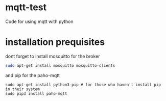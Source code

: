 # mqtt-test
Code for using mqtt with python

# installation prequisites
dont forget to install mosquitto for the broker 
```bash
sudo apt-get install mosquitto mosquitto-clients
```

and pip for the paho-mqtt
```python3
sudo apt-get install python3-pip # for those who haven't install pip in their system
sudo pip3 install paho-mqtt
```

